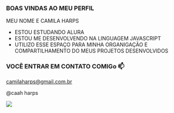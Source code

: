 ### BOAS VINDAS AO MEU PERFIL

MEU NOME E CAMILA HARPS
- ESTOU ESTUDANDO ALURA
- ESTOU ME DESENVOLVENDO NA LINGUAGEM JAVASCRIPT
- UTILIZO ESSE ESPAÇO PARA MINHA ORGANIGAÇÃO E COMPARTILHAMENTO DO MEUS PROJETOS DESENVOLVIDOS

### VOCÊ ENTRAR EM CONTATO COMIGo 📫
camilaharps@gmail.com.br

@caah harps

![](https://media1.tenor.com/m/5BYK-WS0__gAAAAd/cool-fun.gif)
